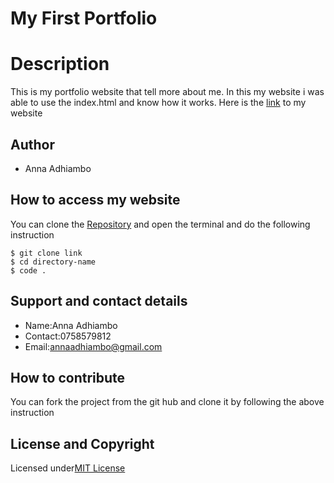 # My First Portfolio
# Description
This is my portfolio website that tell more about me.
In this my website i was able to use the index.html and know how it works.
Here is the [link](https://annaadhiambo.github.io/My-First-Portfolio/) to my website
## Author
* Anna Adhiambo
## How to access my website
You can clone the [Repository](https://github.com/annaadhiambo/My-First-Portfolio.git) and open the terminal and do the following instruction
```
$ git clone link
$ cd directory-name
$ code .
```
##  Support and contact details
* Name:Anna Adhiambo
* Contact:0758579812
* Email:annaadhiambo@gmail.com
## How to contribute
You can fork the project from the git hub and clone it by following the above instruction
## License and Copyright
Licensed under[MIT License](LICENSE)
